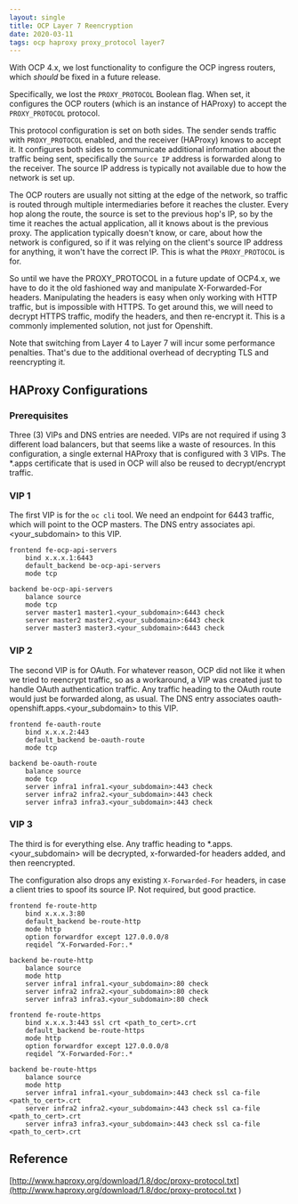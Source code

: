 ```yaml
---
layout: single
title: OCP Layer 7 Reencryption
date: 2020-03-11
tags: ocp haproxy proxy_protocol layer7
---
```


With OCP 4.x, we lost functionality to configure the OCP ingress routers, which _should_ be fixed in a future release.

Specifically, we lost the `PROXY_PROTOCOL` Boolean flag.  When set, it configures the OCP routers (which is an instance of HAProxy) to accept the `PROXY_PROTOCOL` protocol.

This protocol configuration is set on both sides.  The sender sends traffic with `PROXY_PROTOCOL` enabled, and the receiver (HAProxy) knows to accept it.  It configures both sides to communicate additional information about the traffic being sent, specifically the `Source IP` address is forwarded along to the receiver.  The source IP address is typically not available due to how the network is set up.

The OCP routers are usually not sitting at the edge of the network, so traffic is routed through multiple intermediaries before it reaches the cluster.  Every hop along the route, the source is set to the previous hop's IP, so by the time it reaches the actual application, all it knows about is the previous proxy.  The application typically doesn't know, or care, about how the network is configured, so if it was relying on the client's source IP address for anything, it won't have the correct IP.  This is what the `PROXY_PROTOCOL` is for.


So until we have the PROXY_PROTOCOL in a future update of OCP4.x, we have to do it the old fashioned way and manipulate X-Forwarded-For headers.  Manipulating the headers is easy when only working with HTTP traffic, but is impossible with HTTPS.  To get around this, we will need to decrypt HTTPS traffic, modify the headers, and then re-encrypt it.  This is a commonly implemented solution, not just for Openshift.

Note that switching from Layer 4 to Layer 7 will incur some performance penalties.  That's due to the additional overhead of decrypting TLS and reencrypting it.


## HAProxy Configurations

### Prerequisites
Three (3) VIPs and DNS entries are needed.  VIPs are not required if using 3 different load balancers, but that seems like a waste of resources.  In this configuration, a single external HAProxy that is configured with 3 VIPs.  The \*.apps certificate that is used in OCP will also be reused to decrypt/encrypt traffic.



### VIP 1
The first VIP is for the `oc cli` tool.  We need an endpoint for 6443 traffic, which will point to the OCP masters.  The DNS entry associates api.<your_subdomain\> to this VIP.

```
frontend fe-ocp-api-servers
    bind x.x.x.1:6443
    default_backend be-ocp-api-servers
    mode tcp

backend be-ocp-api-servers
    balance source
    mode tcp
    server master1 master1.<your_subdomain>:6443 check
    server master2 master2.<your_subdomain>:6443 check
    server master3 master3.<your_subdomain>:6443 check
```

### VIP 2
The second VIP is for OAuth.  For whatever reason, OCP did not like it when we tried to reencrypt traffic, so as a workaround, a VIP was created just to handle OAuth authentication traffic.  Any traffic heading to the OAuth route would just be forwarded along, as usual.  The DNS entry associates oauth-openshift.apps.<your_subdomain\> to this VIP.

```
frontend fe-oauth-route
    bind x.x.x.2:443
    default_backend be-oauth-route
    mode tcp

backend be-oauth-route
    balance source
    mode tcp
    server infra1 infra1.<your_subdomain>:443 check
    server infra2 infra2.<your_subdomain>:443 check
    server infra3 infra3.<your_subdomain>:443 check
```

### VIP 3
The third is for everything else.  Any traffic heading to \*.apps.<your_subdomain\> will be decrypted, x-forwarded-for headers added, and then reencrypted.

The configuration also drops any existing `X-Forwarded-For` headers, in case a client tries to spoof its source IP.  Not required, but good practice.

```
frontend fe-route-http
    bind x.x.x.3:80
    default_backend be-route-http
    mode http
    option forwardfor except 127.0.0.0/8
    reqidel ^X-Forwarded-For:.*

backend be-route-http
    balance source
    mode http
    server infra1 infra1.<your_subdomain>:80 check
    server infra2 infra2.<your_subdomain>:80 check
    server infra3 infra3.<your_subdomain>:80 check

frontend fe-route-https
    bind x.x.x.3:443 ssl crt <path_to_cert>.crt
    default_backend be-route-https
    mode http
    option forwardfor except 127.0.0.0/8
    reqidel ^X-Forwarded-For:.*

backend be-route-https
    balance source
    mode http
    server infra1 infra1.<your_subdomain>:443 check ssl ca-file <path_to_cert>.crt
    server infra2 infra2.<your_subdomain>:443 check ssl ca-file <path_to_cert>.crt
    server infra3 infra3.<your_subdomain>:443 check ssl ca-file <path_to_cert>.crt
```

## Reference

[http://www.haproxy.org/download/1.8/doc/proxy-protocol.txt](http://www.haproxy.org/download/1.8/doc/proxy-protocol.txt
)

